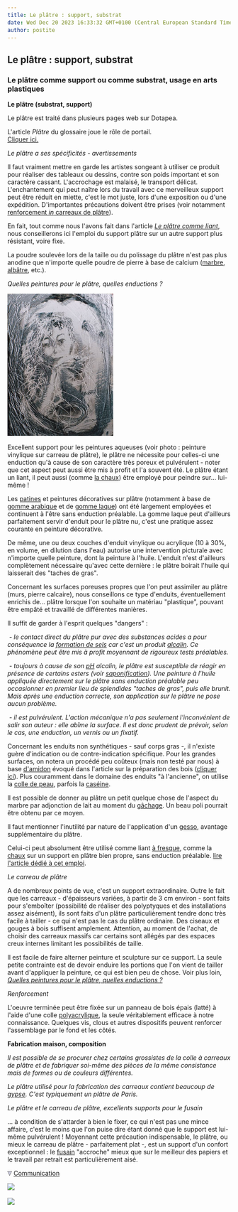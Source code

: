 ```yaml
---
title: Le plâtre : support, substrat
date: Wed Dec 20 2023 16:33:32 GMT+0100 (Central European Standard Time)
author: postite
---
```


## Le plâtre : support, substrat
### Le plâtre comme support ou comme substrat, usage en arts plastiques
 **Le plâtre (substrat, support)**  

Le plâtre est traité dans plusieurs pages web sur Dotapea.

L'article _Plâtre_ du glossaire joue le rôle de portail.  
[Cliquer ici.](platre.html)

_Le plâtre a ses spécificités - avertissements_

Il faut vraiment mettre en garde les artistes songeant à utiliser ce produit pour réaliser des tableaux ou dessins, contre son poids important et son caractère cassant. L'accrochage est malaisé, le transport délicat. L'enchantement qui peut naître lors du travail avec ce merveilleux support peut être réduit en miette, c'est le mot juste, lors d'une exposition ou d'une expédition. D'importantes précautions doivent être prises (voir notamment [renforcement _in_ carreaux de plâtre](platresupport.html#renforcement)).

En fait, tout comme nous l'avons fait dans l'article _[Le plâtre comme liant](platreliant.html)_, nous conseillerons ici l'emploi du support plâtre sur un autre support plus résistant, voire fixe.

La poudre soulevée lors de la taille ou du polissage du plâtre n'est pas plus anodine que n'importe quelle poudre de pierre à base de calcium ([marbre](marbres.html), [albâtre](albatres.html), etc.).

_Quelles peintures pour le plâtre, quelles enductions ?_

![](images/nusurplatre.jpg)

Excellent support pour les peintures aqueuses (voir photo : peinture vinylique sur carreau de plâtre), le plâtre ne nécessite pour celles-ci une enduction qu'à cause de son caractère très poreux et pulvérulent - noter que cet aspect peut aussi être mis à profit et l'a souvent été. Le plâtre étant un liant, il peut aussi (comme [la chaux](chaux.html)) être employé pour peindre sur... lui-même !

Les [patines](patines.html) et peintures décoratives sur plâtre (notamment à base de [gomme arabique](gommearabaquar.html) et de [gomme laque](gommelaque.html)) ont été largement employées et continuent à l'être sans enduction préalable. La gomme laque peut d'ailleurs parfaitement servir d'enduit pour le plâtre nu, c'est une pratique assez courante en peinture décorative.

De même, une ou deux couches d'enduit vinylique ou acrylique (10 à 30%, en volume, en dilution dans l'eau) autorise une intervention picturale avec n'importe quelle peinture, dont la peinture à l'huile. L'enduit n'est d'ailleurs complètement nécessaire qu'avec cette dernière : le plâtre boirait l'huile qui laisserait des "taches de gras".

Concernant les surfaces poreuses propres que l'on peut assimiler au plâtre (murs, pierre calcaire), nous conseillons ce type d'enduits, éventuellement enrichis de... plâtre lorsque l'on souhaite un matériau "plastique", pouvant être empâté et travaillé de différentes manières.

Il suffit de garder à l'esprit quelques "dangers" :

 _- le contact direct du plâtre pur avec des substances acides a pour conséquence la [formation de sels](formationdesels.html) car c'est un produit [alcalin](alcali.html). Ce phénomène peut être mis à profit moyennant de rigoureux tests préalables._

 _- toujours à cause de son [pH](ph.html) alcalin, le plâtre est susceptible de réagir en présence de certains esters (voir [saponification](saponification.html)). Une peinture à l'huile appliquée directement sur le plâtre sans enduction préalable peu occasionner en premier lieu de splendides "taches de gras", puis elle brunit. Mais après une enduction correcte, son application sur le plâtre ne pose aucun problème._

 _- il est pulvérulent. L'action mécanique n'a pas seulement l'inconvénient de salir son auteur : elle abîme la surface. Il est donc prudent de prévoir, selon le cas, une enduction, un vernis ou un fixatif._

Concernant les enduits non synthétiques - sauf corps gras -, il n'existe guère d'indication ou de contre-indication spécifique. Pour les grandes surfaces, on notera un procédé peu coûteux (mais non testé par nous) à base [d'amidon](amidon.html) évoqué dans l'article sur la préparation des bois ([cliquer ici](preparatboispeinture.html#preparationduboisouduplatreavecdelamidon)). Plus couramment dans le domaine des enduits "à l'ancienne", on utilise la [colle de peau](colledepeau.html), parfois la [caséine](caseine.html).

Il est possible de donner au plâtre un petit quelque chose de l'aspect du marbre par adjonction de lait au moment du [gâchage](platresculpt.html#gachage). Un beau poli pourrait être obtenu par ce moyen.

Il faut mentionner l'inutilité par nature de l'application d'un [gesso](fabriquerungesso.html), avantage supplémentaire du plâtre.

Celui-ci peut absolument être utilisé comme liant [à fresque](fresque.html), comme la [chaux](chaux.html) sur un support en plâtre bien propre, sans enduction préalable. [lire l'article dédié à cet emploi](platreliant.html).

_Le carreau de plâtre_

A de nombreux points de vue, c'est un support extraordinaire. Outre le fait que les carreaux - d'épaisseurs variées, à partir de 3 cm environ - sont faits pour s'emboîter (possibilité de réaliser des polyptyques et des installations assez aisément), ils sont faits d'un plâtre particulièrement tendre donc très facile à tailler - ce qui n'est pas le cas du plâtre ordinaire. Des ciseaux et gouges à bois suffisent amplement. Attention, au moment de l'achat, de choisir des carreaux massifs car certains sont allégés par des espaces creux internes limitant les possibilités de taille.

Il est facile de faire alterner peinture et sculpture sur ce support. La seule petite contrainte est de devoir enduire les portions que l'on vient de tailler avant d'appliquer la peinture, ce qui est bien peu de chose. Voir plus loin, _[Quelles peintures pour le plâtre, quelles enductions ?](platresupport.html#quellespeinturespourleplatrequellesenductions)_

_Renforcement_

L'oeuvre terminée peut être fixée sur un panneau de bois épais (latté) à l'aide d'une colle [polyacrylique](polyacrylique.html), la seule véritablement efficace à notre connaissance. Quelques vis, clous et autres dispositifs peuvent renforcer l'assemblage par le fond et les côtés.

**Fabrication maison, composition**

_Il est possible de se procurer chez certains grossistes de la colle à carreaux de plâtre et de fabriquer soi-même des pièces de la même consistance mais de formes ou de couleurs différentes._

_Le plâtre utilisé pour la fabrication des carreaux contient beaucoup de [gypse](gypse.html). C'est typiquement un plâtre de Paris._

_Le plâtre et le carreau de plâtre, excellents supports pour le fusain_

... à condition de s'attarder à bien le fixer, ce qui n'est pas une mince affaire, c'est le moins que l'on puise dire étant donné que le support est lui-même pulvérulent ! Moyennant cette précaution indispensable, le plâtre, ou mieux le carreau de plâtre - parfaitement plat -, est un support d'un confort exceptionnel : le [fusain](fusain.html) "accroche" mieux que sur le meilleur des papiers et le travail par retrait est particulièrement aisé.



![](images/flechebas.gif) [Communication](http://www.artrealite.com/annonceurs.htm) 

[![](https://cbonvin.fr/sites/regie.artrealite.com/visuels/campagne1.png)](index-2.html#20131014)

![](https://cbonvin.fr/sites/regie.artrealite.com/visuels/campagne2.png)